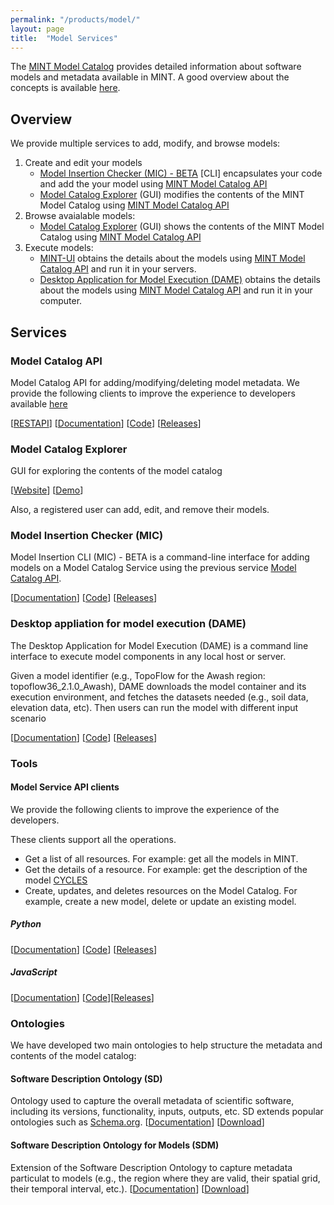 ```yaml
---
permalink: "/products/model/"
layout: page
title:  "Model Services"
---
```


The [MINT Model Catalog](#model-catalog-api) provides detailed information about software models and metadata available in MINT. 
A good overview about the concepts is available [here](https://mintproject.readthedocs.io/en/latest/modelcatalog/).

## Overview

We provide multiple services to add, modify, and browse models:
1. Create and edit your models 
    - [Model Insertion Checker (MIC) - BETA](#model-insertion-checker-mic) [CLI] encapsulates your code and add the your model using [MINT Model Catalog API](#model-catalog-api)
    - [Model Catalog Explorer](#model-catalog-explorer) (GUI) modifies the contents of the MINT Model Catalog using [MINT Model Catalog API](#model-catalog-api)
2. Browse avaialable models:
    - [Model Catalog Explorer](#model-catalog-explorer) (GUI) shows the contents of the MINT Model Catalog using [MINT Model Catalog API](#model-catalog-api)
3. Execute models:
    - [MINT-UI](#model-catalog-explorer) obtains the details about the models using [MINT Model Catalog API](#model-catalog-api) and run it in your servers. 
    - [Desktop Application for Model Execution (DAME)](https://model-catalog-python-api-client.readthedocs.io/en/latest/example/) obtains the details about the models using [MINT Model Catalog API](#model-catalog-api) and run it in your computer.

## Services

### Model Catalog API 

Model Catalog API for adding/modifying/deleting model metadata. We provide the following clients to improve the experience to developers available [here](#model-service-api-clients)

[[RESTAPI](https://api.models.mint.isi.edu/latest)] [[Documentation](https://model-catalog-python-api-client.readthedocs.io/en/latest/endpoints/)] [[Code](https://github.com/mintproject/model-catalog-api)] [[Releases](https://github.com/mintproject/model-catalog-api/releases)]

### Model Catalog Explorer

GUI for exploring the contents of the model catalog

[[Website](https://models.mint.isi.edu/home)] [[Demo](https://www.youtube.com/watch?v=C9rxGT2k9is)]

Also, a registered user can add, edit, and remove their models.

### Model Insertion Checker (MIC)

Model Insertion CLI (MIC) - BETA is a command-line interface for adding models on a Model Catalog Service using the previous service [Model Catalog API](#model-catalog-api).

[[Documentation](https://mic-cli.readthedocs.io/en/latest/)] [[Code](https://github.com/mintproject/mic)] [[Releases](https://github.com/mintproject/mic/releases)]

### Desktop appliation for model execution (DAME)

The Desktop Application for Model Execution (DAME) is a command line interface to execute model components in any local host or server.

Given a model identifier (e.g., TopoFlow for the Awash region: topoflow36_2.1.0_Awash), DAME downloads the model container and its execution environment, and fetches the datasets needed (e.g., soil data, elevation data, etc). Then users can run the model with different input scenario

[[Documentation](https://dame-cli.readthedocs.io/en/latest/)] [[Code](https://github.com/mintproject/dame_cli/)] [[Releases](https://github.com/mintproject/dame_cli/releases)]

### Tools

#### Model Service API clients

We provide the following clients to improve the experience of the developers.

These clients support all the operations.

- Get a list of all resources. For example: get all the models in MINT.
- Get the details of a resource. For example: get the description of the model [CYCLES](https://models.mint.isi.edu/models/explore/CYCLES)
- Create, updates, and deletes resources on the Model Catalog. For example, create a new model, delete or update an existing model.

##### Python

[[Documentation](https://model-catalog-python-api-client.readthedocs.io/en/latest/)] [[Code](https://github.com/mintproject/model-catalog-python-api-client/)] [[Releases](https://github.com/mintproject/model-catalog-python-api-client/releases)]



##### JavaScript

 [[Documentation](https://github.com/mintproject/model-catalog-fetch-api-client/blob/master/README.md)]  [[Code](https://github.com/mintproject/model-catalog-fetch-api-client)][[Releases](https://github.com/mintproject/model-catalog-fetch-api-client/releases)]


### Ontologies
We have developed two main ontologies to help structure the metadata and contents of the model catalog:

#### Software Description Ontology (SD)
Ontology used to capture the overall metadata of scientific software, including its versions, functionality, inputs, outputs, etc. SD extends popular ontologies such as [Schema.org](https://schema.org/). [[Documentation](https://w3id.org/okn/o/sd)] [[Download](https://github.com/KnowledgeCaptureAndDiscovery/SoftwareDescriptionOntology)]


#### Software Description Ontology for Models (SDM)
Extension of the Software Description Ontology to capture metadata particulat to models (e.g., the region where they are valid, their spatial grid, their temporal interval, etc.). [[Documentation](https://w3id.org/okn/o/sdm/)] [[Download](https://github.com/mintproject/Mint-ModelCatalog-Ontology)]